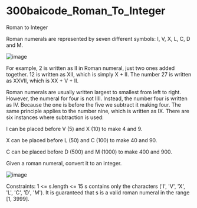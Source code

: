# 300baicode_Roman_To_Integer
Roman to Integer

Roman numerals are represented by seven different symbols: I, V, X, L, C, D and M.

![image](https://user-images.githubusercontent.com/108226736/206087060-777e9440-ed1b-4e3c-bc33-3b0aacf44a3d.png)


For example, 2 is written as II in Roman numeral, just two ones added together. 12 is written as XII, which is simply X + II. The number 27 is written as XXVII, which is XX + V + II.

Roman numerals are usually written largest to smallest from left to right. However, the numeral for four is not IIII. Instead, the number four is written as IV. Because the one is before the five we subtract it making four. The same principle applies to the number nine, which is written as IX. There are six instances where subtraction is used:

I can be placed before V (5) and X (10) to make 4 and 9. 

X can be placed before L (50) and C (100) to make 40 and 90. 

C can be placed before D (500) and M (1000) to make 400 and 900.

Given a roman numeral, convert it to an integer.
 
![image](https://user-images.githubusercontent.com/108226736/206088013-23767213-afb0-4958-a2fb-e2c05505726a.png)


Constraints:
1 <= s.length <= 15
s contains only the characters ('I', 'V', 'X', 'L', 'C', 'D', 'M').
It is guaranteed that s is a valid roman numeral in the range [1, 3999].
